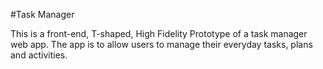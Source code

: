 #Task Manager

This is a front-end, T-shaped, High Fidelity Prototype of a task manager web app. 
The app is to allow users to manage their everyday tasks, plans and activities.

